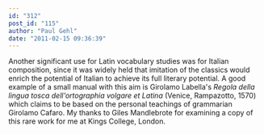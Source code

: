 ```yaml
---
id: "312"
post_id: "115"
author: "Paul Gehl"
date: "2011-02-15 09:36:39"
---
```

Another significant use for Latin vocabulary studies was for Italian composition, since it was widely held that imitation of the classics would enrich the potential of Italian to achieve its full literary potential. A good example of a small manual with this aim is Girolamo Labella's <em>Regola della lingua tosca dell'ortographia volgare et Latina </em>(Venice, Rampazotto, 1570) which claims to be based on the personal teachings of grammarian Girolamo Cafaro. My thanks to Giles Mandlebrote for examining a copy of this rare work for me at Kings College, London.
